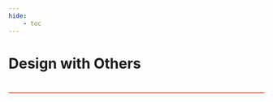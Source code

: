 ```yaml
---
hide:
    - toc
---
```


# Design with Others
<div style="height:2px; background-color: #E17858; margin-top: 40px; margin-bottom: -20px;"></div>